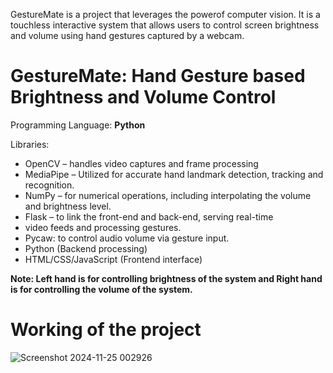 GestureMate is a project that leverages the powerof computer vision. It is a touchless interactive system that allows users to control screen brightness and volume using hand gestures captured by a webcam.
# GestureMate: Hand Gesture based Brightness and Volume Control

Programming Language: **Python**

Libraries: 
- OpenCV – handles video captures and frame processing
- MediaPipe – Utilized for accurate hand landmark detection, tracking and recognition.
- NumPy – for numerical operations, including interpolating the volume and brightness level.
- Flask – to link the front-end and back-end, serving real-time
- video feeds and processing gestures.
- Pycaw: to control audio volume via gesture input.
- Python (Backend processing)
- HTML/CSS/JavaScript (Frontend interface)

**Note: Left hand is for controlling brightness of the system and Right hand is for controlling the volume of the system.**

# Working of the project
![Screenshot 2024-11-25 002926](https://github.com/user-attachments/assets/c3f7fcd7-96a5-4c63-b92d-0c1dc9d5f20c)
